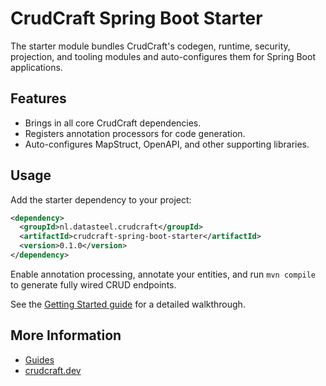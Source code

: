 # CrudCraft Spring Boot Starter

The starter module bundles CrudCraft's codegen, runtime, security, projection, and tooling modules and auto-configures them for Spring Boot applications.

## Features
- Brings in all core CrudCraft dependencies.
- Registers annotation processors for code generation.
- Auto-configures MapStruct, OpenAPI, and other supporting libraries.

## Usage
Add the starter dependency to your project:
```xml
<dependency>
  <groupId>nl.datasteel.crudcraft</groupId>
  <artifactId>crudcraft-spring-boot-starter</artifactId>
  <version>0.1.0</version>
</dependency>
```
Enable annotation processing, annotate your entities, and run `mvn compile` to generate fully wired CRUD endpoints.

See the [Getting Started guide](../guides/getting-started.md) for a detailed walkthrough.

## More Information
- [Guides](../guides)
- [crudcraft.dev](https://crudcraft.dev)
